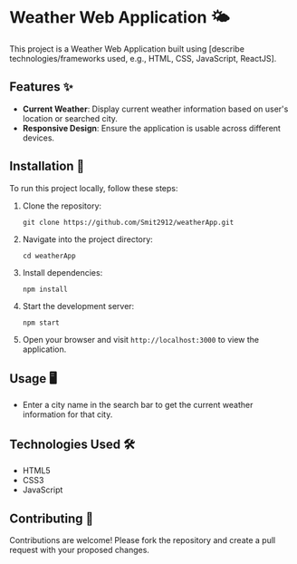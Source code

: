 # Weather Web Application 🌤️

This project is a Weather Web Application built using [describe technologies/frameworks used, e.g., HTML, CSS, JavaScript, ReactJS].

## Features ✨

- **Current Weather**: Display current weather information based on user's location or searched city.
- **Responsive Design**: Ensure the application is usable across different devices.

## Installation 🚀

To run this project locally, follow these steps:

1. Clone the repository:
   ```
   git clone https://github.com/Smit2912/weatherApp.git
   ```
   
2. Navigate into the project directory:
   ```
   cd weatherApp
   ```

3. Install dependencies:
   ```
   npm install
   ```

4. Start the development server:
   ```
   npm start
   ```

5. Open your browser and visit `http://localhost:3000` to view the application.

## Usage 🖥️

- Enter a city name in the search bar to get the current weather information for that city.


## Technologies Used 🛠️

- HTML5
- CSS3
- JavaScript

## Contributing 🤝

Contributions are welcome! Please fork the repository and create a pull request with your proposed changes.